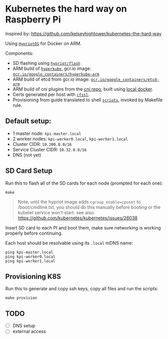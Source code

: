 # Kubernetes the hard way on Raspberry Pi

Inspired by: https://github.com/kelseyhightower/kubernetes-the-hard-way

Using [`HypriotOS`](http://blog.hypriot.com/downloads/) for Docker on ARM.

Components:

- SD flashing using [`hypriot/flash`](https://github.com/hypriot/flash)
- ARM build of [`hyperkube`](https://github.com/kubernetes/kubernetes/tree/master/cluster/images/hyperkube), gcr.io image: [`gcr.io/google_containers/hyperkube-arm`](./hyperkube.mk)
- ARM build of etcd from gcr.io image: [`gcr.io/google_containers/etcd-arm`](./etcd.mk)
- ARM build of cni plugins from the [cni repo](https://github.com/containernetworking/cni), built using [local docker](./cni.mk).
- Certs generated per host with [`cfssl`](./cfssl.mk).
- Provisioning from guide translated to shell [`scripts`](./scripts), invoked by Makefile rule.

## Default setup:

- 1 master node: `kpi-master.local`
- 2 worker nodes: `kpi-worker0.local`, `kpi-worker1.local`
- Cluster CIDR: `10.200.0.0/16`
- Service Cluster CIDR: `10.32.0.0/16`
- DNS (not yet)

## SD Card Setup

Run this to flash all of the SD cards for each node (prompted for each one):

```
make
```

> Note, until the hypriot image adds `cgroup_enable=cpuset` to /boot/cmdline.txt, you should do this manually before booting or the kubelet service won't start. see also: https://github.com/kubernetes/kubernetes/issues/26038

Insert SD card to each PI and boot them, make sure networking is working properly before continuing.

Each host should be resolvable using its `.local` mDNS name:

```
ping kpi-master.local
ping kpi-worker0.local
ping kpi-worker1.local
```

## Provisioning K8S

Run this to generate and copy ssh keys, copy all files and run the scripts:

```
make provision
```

## TODO

- [ ] DNS setup
- [ ] external access

